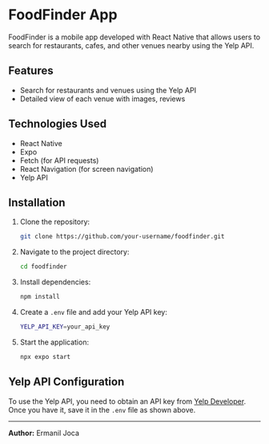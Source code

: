 # FoodFinder App

FoodFinder is a mobile app developed with React Native that allows users to search for restaurants, cafes, and other venues nearby using the Yelp API.

## Features
- Search for restaurants and venues using the Yelp API
- Detailed view of each venue with images, reviews

## Technologies Used
- React Native
- Expo
- Fetch (for API requests)
- React Navigation (for screen navigation)
- Yelp API

## Installation
1. Clone the repository:
   ```sh
   git clone https://github.com/your-username/foodfinder.git
   ```
2. Navigate to the project directory:
   ```sh
   cd foodfinder
   ```
3. Install dependencies:
   ```sh
   npm install
   ```
4. Create a `.env` file and add your Yelp API key:
   ```sh
   YELP_API_KEY=your_api_key
   ```
5. Start the application:
   ```sh
   npx expo start
   ```

## Yelp API Configuration
To use the Yelp API, you need to obtain an API key from [Yelp Developer](https://www.yelp.com/developers). Once you have it, save it in the `.env` file as shown above.

---
**Author:** Ermanil Joca
